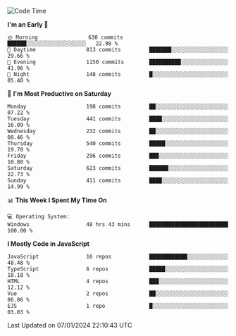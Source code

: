 <!--START_SECTION:waka-->
![Code Time](http://img.shields.io/badge/Code%20Time-3%2C057%20hrs%2047%20mins-blue)

**I'm an Early 🐤** 

```text
🌞 Morning                630 commits         ██████░░░░░░░░░░░░░░░░░░░   22.98 % 
🌆 Daytime                813 commits         ███████░░░░░░░░░░░░░░░░░░   29.66 % 
🌃 Evening                1150 commits        ██████████░░░░░░░░░░░░░░░   41.96 % 
🌙 Night                  148 commits         █░░░░░░░░░░░░░░░░░░░░░░░░   05.40 % 
```
📅 **I'm Most Productive on Saturday** 

```text
Monday                   198 commits         ██░░░░░░░░░░░░░░░░░░░░░░░   07.22 % 
Tuesday                  441 commits         ████░░░░░░░░░░░░░░░░░░░░░   16.09 % 
Wednesday                232 commits         ██░░░░░░░░░░░░░░░░░░░░░░░   08.46 % 
Thursday                 540 commits         █████░░░░░░░░░░░░░░░░░░░░   19.70 % 
Friday                   296 commits         ███░░░░░░░░░░░░░░░░░░░░░░   10.80 % 
Saturday                 623 commits         ██████░░░░░░░░░░░░░░░░░░░   22.73 % 
Sunday                   411 commits         ████░░░░░░░░░░░░░░░░░░░░░   14.99 % 
```


📊 **This Week I Spent My Time On** 

```text
💻 Operating System: 
Windows                  48 hrs 43 mins      █████████████████████████   100.00 % 
```

**I Mostly Code in JavaScript** 

```text
JavaScript               16 repos            ████████████░░░░░░░░░░░░░   48.48 % 
TypeScript               6 repos             █████░░░░░░░░░░░░░░░░░░░░   18.18 % 
HTML                     4 repos             ███░░░░░░░░░░░░░░░░░░░░░░   12.12 % 
Vue                      2 repos             ██░░░░░░░░░░░░░░░░░░░░░░░   06.06 % 
EJS                      1 repo              █░░░░░░░░░░░░░░░░░░░░░░░░   03.03 % 
```




 Last Updated on 07/01/2024 22:10:43 UTC
<!--END_SECTION:waka-->

<!--
**likaiqiang/likaiqiang** is a ✨ _special_ ✨ repository because its `README.md` (this file) appears on your GitHub profile.

Here are some ideas to get you started:

- 🔭 I’m currently working on ...
- 🌱 I’m currently learning ...
- 👯 I’m looking to collaborate on ...
- 🤔 I’m looking for help with ...
- 💬 Ask me about ...
- 📫 How to reach me: ...
- 😄 Pronouns: ...
- ⚡ Fun fact: ...
-->
